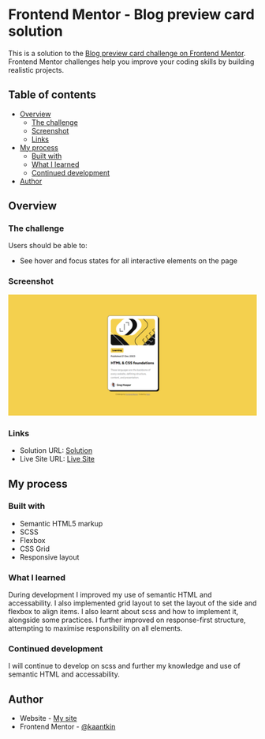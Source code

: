 # Frontend Mentor - Blog preview card solution

This is a solution to the [Blog preview card challenge on Frontend Mentor](https://www.frontendmentor.io/challenges/blog-preview-card-ckPaj01IcS). Frontend Mentor challenges help you improve your coding skills by building realistic projects. 

## Table of contents

- [Overview](#overview)
  - [The challenge](#the-challenge)
  - [Screenshot](#screenshot)
  - [Links](#links)
- [My process](#my-process)
  - [Built with](#built-with)
  - [What I learned](#what-i-learned)
  - [Continued development](#continued-development)
- [Author](#author)


## Overview

### The challenge

Users should be able to:

- See hover and focus states for all interactive elements on the page

### Screenshot

![](./design/solution-ss.png)

### Links

- Solution URL: [Solution](https://your-solution-url.com)
- Live Site URL: [Live Site](https://kaantkin.github.io/Blog-Preview-Card-FM/)

## My process

### Built with

- Semantic HTML5 markup
- SCSS
- Flexbox
- CSS Grid
- Responsive layout

### What I learned

During development I improved my use of semantic HTML and accessability. I also implemented grid layout to set the layout of the side and flexbox to align items. I also learnt about scss and how to implement it, alongside some practices. I further improved on response-first structure, attempting to maximise responsibility on all elements.

### Continued development

I will continue to develop on scss and further my knowledge and use of semantic HTML and accessability.

## Author

- Website - [My site](https://kaantkin.github.io)
- Frontend Mentor - [@kaantkin](https://www.frontendmentor.io/profile/kaantkin)